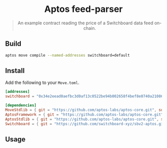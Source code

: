 <div align="center">

<!-- commonheader -->

<!-- commonheaderstop -->

# Aptos feed-parser

> An example contract reading the price of a Switchboard data feed on-chain.

</div>

## Build

```bash
aptos move compile --named-addresses switchboard=default
```

## Install

Add the following to your `Move.toml`.

```toml
[addresses]
switchboard = "0x34e2eead0aefbc3d0af13c0522be94b002658f4bef8e0740a21086d22236ad77"

[dependencies]
MoveStdlib = { git = "https://github.com/aptos-labs/aptos-core.git", subdir = "aptos-move/framework/move-stdlib/", rev = "devnet" }
AptosFramework = { git = "https://github.com/aptos-labs/aptos-core.git", subdir = "aptos-move/framework/aptos-framework/", rev = "devnet" }
AptosStdlib = { git = "https://github.com/aptos-labs/aptos-core.git", subdir = "aptos-move/framework/aptos-stdlib/", rev = "devnet" }
Switchboard = { git = "https://github.com/switchboard-xyz/sbv2-aptos.git", subdir = "move/switchboard/", rev = "main" }
```

## Usage

<!-- usage -->

<!-- usagestop -->
